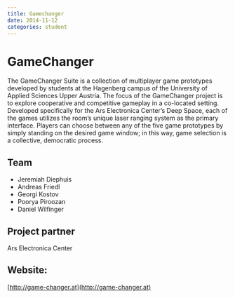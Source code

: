 ```yaml
---
title: Gamechanger
date: 2014-11-12
categories: student
---
```


# GameChanger

The GameChanger Suite is a collection of multiplayer game prototypes developed by students at the Hagenberg campus of the University of Applied Sciences Upper Austria. The focus of the GameChanger project is to explore cooperative and competitive gameplay in a co-located setting. Developed specifically for the Ars Electronica Center’s Deep Space, each of the games utilizes the room’s unique laser ranging system as the primary interface. Players can choose between any of the five game prototypes by simply standing on the desired game window; in this way, game selection is a collective, democratic process.


## Team

* Jeremiah Diephuis
* Andreas Friedl
* Georgi Kostov
* Poorya Piroozan
* Daniel Wilfinger



## Project partner

Ars Electronica Center

## Website:

[http://game-changer.at](http://game-changer.at)
